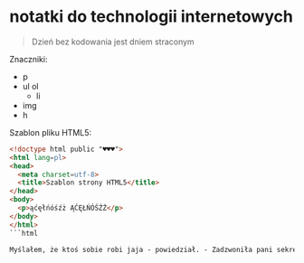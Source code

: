 # notatki do technologii internetowych

>Dzień bez kodowania jest dniem straconym


Znaczniki:
* p
* ul ol
  * li
* img
* h

Szablon pliku HTML5:

```html
<!doctype html public "♥♥♥">
<html lang=pl>
<head>
  <meta charset=utf-8>
  <title>Szablon strony HTML5</title>
</head>
<body>
  <p>ąćęłńóśźż ĄĆĘŁŃÓŚŹŻ</p>
</body>
</html>
```html

Myślałem, że ktoś sobie robi jaja - powiedział. - Zadzwoniła pani sekretarka i mówi "Łączę z prezydentem". <br> A ja się pytam "z kim? Jaja sobie pani robi, kim pani w ogóle jest?" <br> Dopiero gdy usłyszałem głos pana prezydenta to mnie postawiło do pionu. Rozmowa nie była długa, ale te gratulacje były bardzo miłe. Jestem patriotą. Dla mnie oznacza to godne reprezentowanie kraju nie tylko na skoczni, ale również poza zawodami - podkreślił Stoch.
